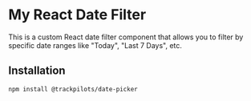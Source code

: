 # My React Date Filter

This is a custom React date filter component that allows you to filter by specific date ranges like "Today", "Last 7 Days", etc.

## Installation

```bash
npm install @trackpilots/date-picker
